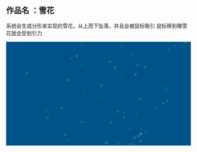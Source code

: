 ## 作品名 ：雪花
系统会生成分形来实现的雪花，从上而下坠落，并且会被鼠标吸引
鼠标移到哪雪花就会受到引力

<img width="1280" alt="ef7af1396eef0f9813072a1b23b52e3" src="[第七次作业：创意编程研究：复杂性｜自相似与分形]作业：自相似与分形/ef7af1396eef0f9813072a1b23b52e3.png">
